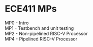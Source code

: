 # ECE411 MPs
MP0 - Intro\
MP1 - Testbench and unit testing\
MP2 - Non-pipelined RISC-V Processor\
MP4 - Pipelined RISC-V Processor
